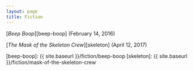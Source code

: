 ```yaml
---
layout: page
title: Fiction
---
```


[_Beep Boop_][beep-boop] (February 14, 2016)

[_The Mask of the Skeleton Crew_][skeleton] (April 12, 2017)

[beep-boop]: {{ site.baseurl }}/fiction/beep-boop
[skeleton]: {{ site.baseurl }}/fiction/mask-of-the-skeleton-crew
